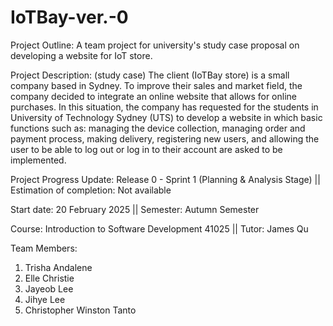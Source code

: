 # IoTBay-ver.-0
Project Outline: A team project for university's study case proposal on developing a website for IoT store.

Project Description: (study case) The client (IoTBay store) is a small company based in Sydney. To improve their sales and market field, the company decided to integrate an online website that allows for online purchases. In this situation, the company has requested for the students in University of Technology Sydney (UTS) to develop a website in which basic functions such as: managing the device collection, managing order and payment process, making delivery, registering new users, and allowing the user to be able to log out or log in to their account are asked to be implemented.  

Project Progress Update: Release 0 - Sprint 1 (Planning & Analysis Stage) || Estimation of completion: Not available

Start date: 20 February 2025 || Semester: Autumn Semester

Course: Introduction to Software Development 41025 || Tutor: James Qu

Team Members:

1. Trisha Andalene
2. Elle Christie
3. Jayeob Lee
4. Jihye Lee
5. Christopher Winston Tanto
